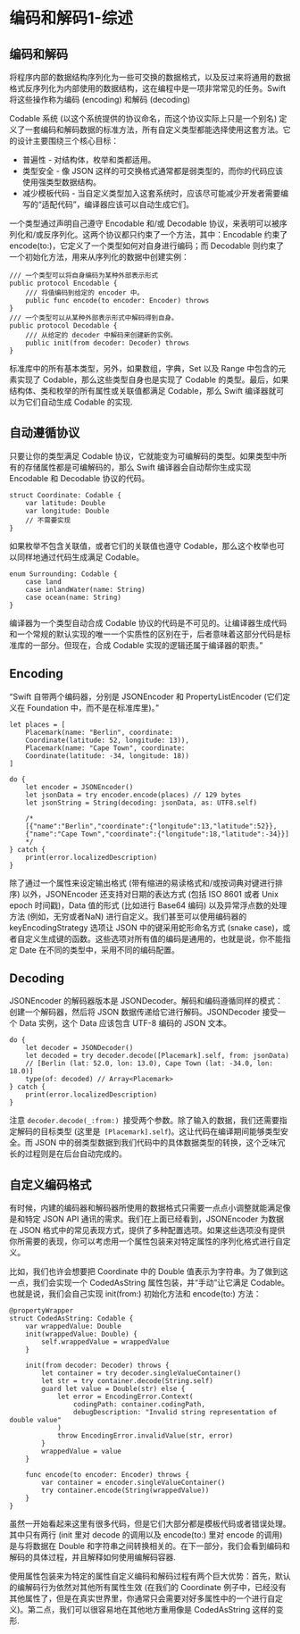 # 编码和解码1-综述


## 编码和解码

将程序内部的数据结构序列化为一些可交换的数据格式，以及反过来将通用的数据格式反序列化为内部使用的数据结构，这在编程中是一项非常常见的任务。Swift 将这些操作称为编码 (encoding) 和解码 (decoding)

Codable 系统 (以这个系统提供的协议命名，而这个协议实际上只是一个别名) 定义了一套编码和解码数据的标准方法，所有自定义类型都能选择使用这套方法。它的设计主要围绕三个核心目标：

+ 普遍性 - 对结构体，枚举和类都适用。
+ 类型安全 - 像 JSON 这样的可交换格式通常都是弱类型的，而你的代码应该使用强类型数据结构。
+ 减少模板代码 - 当自定义类型加入这套系统时，应该尽可能减少开发者需要编写的“适配代码”，编译器应该可以自动生成它们。

一个类型通过声明自己遵守 Encodable 和/或 Decodable 协议，来表明可以被序列化和/或反序列化。这两个协议都只约束了一个方法，其中：Encodable 约束了 encode(to:)，它定义了一个类型如何对自身进行编码；而 Decodable 则约束了一个初始化方法，用来从序列化的数据中创建实例：
```
/// 一个类型可以将自身编码为某种外部表示形式
public protocol Encodable {
	/// 将值编码到给定的 encoder 中。
	public func encode(to encoder: Encoder) throws
}
/// 一个类型可以从某种外部表示形式中解码得到自身。
public protocol Decodable {
	/// 从给定的 decoder 中解码来创建新的实例。
	public init(from decoder: Decoder) throws
}
```

标准库中的所有基本类型，另外，如果数组，字典，Set 以及 Range 中包含的元素实现了 Codable，那么这些类型自身也是实现了 Codable 的类型。最后，如果结构体、类和枚举的所有属性或关联值都满足 Codable，那么 Swift 编译器就可以为它们自动生成 Codable 的实现.


## 自动遵循协议

只要让你的类型满足 Codable 协议，它就能变为可编解码的类型。如果类型中所有的存储属性都是可编解码的，那么 Swift 编译器会自动帮你生成实现 Encodable 和 Decodable 协议的代码。
```
struct Coordinate: Codable {
	var latitude: Double
	var longitude: Double
	// 不需要实现
}
```

如果枚举不包含关联值，或者它们的关联值也遵守 Codable，那么这个枚举也可以同样地通过代码生成满足 Codable。
```
enum Surrounding: Codable {
	case land
	case inlandWater(name: String)
	case ocean(name: String)
}
```

编译器为一个类型自动合成 Codable 协议的代码是不可见的。让编译器生成代码和一个常规的默认实现的唯一一个实质性的区别在于，后者意味着这部分代码是标准库的一部分。但现在，合成 Codable 实现的逻辑还属于编译器的职责。”


## Encoding

“Swift 自带两个编码器，分别是 JSONEncoder 和 PropertyListEncoder (它们定义在 Foundation 中，而不是在标准库里)。”
```
let places = [
	Placemark(name: "Berlin", coordinate:
	Coordinate(latitude: 52, longitude: 13)),
	Placemark(name: "Cape Town", coordinate:
	Coordinate(latitude: -34, longitude: 18))
]

do {
	let encoder = JSONEncoder()
	let jsonData = try encoder.encode(places) // 129 bytes
	let jsonString = String(decoding: jsonData, as: UTF8.self)

	/*
	[{"name":"Berlin","coordinate":{"longitude":13,"latitude":52}},
	{"name":"Cape Town","coordinate":{"longitude":18,"latitude":-34}}]
	*/
} catch {
	print(error.localizedDescription)
}
```
除了通过一个属性来设定输出格式 (带有缩进的易读格式和/或按词典对键进行排序) 以外，JSONEncoder 还支持对日期的表达方式 (包括 ISO 8601 或者 Unix epoch 时间戳)，Data 值的形式 (比如进行 Base64 编码) 以及异常浮点数的处理方法 (例如，无穷或者NaN) 进行自定义。我们甚至可以使用编码器的 keyEncodingStrategy 选项让 JSON 中的键采用蛇形命名方式 (snake case)，或者自定义生成键的函数。这些选项对所有值的编码是通用的，也就是说，你不能指定 Date 在不同的类型中，采用不同的编码配置。


## Decoding

JSONEncoder 的解码器版本是 JSONDecoder。解码和编码遵循同样的模式：创建一个解码器，然后将 JSON 数据传递给它进行解码。JSONDecoder 接受一个 Data 实例，这个 Data 应该包含 UTF-8 编码的 JSON 文本。
```
do {
	let decoder = JSONDecoder()
	let decoded = try decoder.decode([Placemark].self, from: jsonData)
	// [Berlin (lat: 52.0, lon: 13.0), Cape Town (lat: -34.0, lon: 18.0)]
	type(of: decoded) // Array<Placemark>
} catch {
	print(error.localizedDescription)
}
```

注意 `decoder.decode(_:from:) `接受两个参数。除了输入的数据，我们还需要指定解码的目标类型 (这里是`
[Placemark].self`)。这让代码在编译期间能够类型安全。而 JSON 中的弱类型数据到我们代码中的具体数据类型的转换，这个乏味冗长的过程则是在后台自动完成的。


## 自定义编码格式 

有时候，内建的编码器和解码器所使用的数据格式只需要一点点小调整就能满足像是和特定 JSON API 通讯的需求。我们在上面已经看到，JSONEncoder 为数据在 JSON 格式中的常见表现方式，提供了多种配置选项。如果这些选项没有提供你所需要的表现，你可以考虑用一个属性包装来对特定属性的序列化格式进行自定义。

比如，我们也许会想要把 Coordinate 中的 Double 值表示为字符串。为了做到这一点，我们会实现一个 CodedAsString 属性包装，并“手动”让它满足 Codable。也就是说，我们会自己实现 init(from:) 初始化方法和 encode(to:) 方法：

```
@propertyWrapper
struct CodedAsString: Codable {
	var wrappedValue: Double
	init(wrappedValue: Double) {
		self.wrappedValue = wrappedValue
	}

	init(from decoder: Decoder) throws {
		let container = try decoder.singleValueContainer()
		let str = try container.decode(String.self)
		guard let value = Double(str) else {
			let error = EncodingError.Context(
				codingPath: container.codingPath,
				debugDescription: "Invalid string representation of double value"
			)
			throw EncodingError.invalidValue(str, error)
		}
		wrappedValue = value
	}

	func encode(to encoder: Encoder) throws {
		var container = encoder.singleValueContainer()
		try container.encode(String(wrappedValue))
	}
}
```

虽然一开始看起来这里有很多代码，但是它们大部分都是模板代码或者错误处理。其中只有两行 (init 里对 decode 的调用以及 encode(to:) 里对 encode 的调用) 是与将数据在 Double 和字符串之间转换相关的。在下一部分，我们会看到编码和解码的具体过程，并且解释如何使用编解码容器.

使用属性包装来为特定的属性自定义编码和解码过程有两个巨大优势：首先，默认的编解码行为依然对其他所有属性生效 (在我们的 Coordinate 例子中，已经没有其他属性了，但是在真实世界里，你通常只会需要对好多属性中的一个进行自定义)。第二点，我们可以很容易地在其他地方重用像是 CodedAsString 这样的变形.
